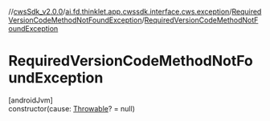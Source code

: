 //[cwsSdk_v2.0.0](../../../index.md)/[ai.fd.thinklet.app.cwssdk.interface.cws.exception](../index.md)/[RequiredVersionCodeMethodNotFoundException](index.md)/[RequiredVersionCodeMethodNotFoundException](-required-version-code-method-not-found-exception.md)

# RequiredVersionCodeMethodNotFoundException

[androidJvm]\
constructor(cause: [Throwable](https://kotlinlang.org/api/latest/jvm/stdlib/kotlin/-throwable/index.html)? = null)
